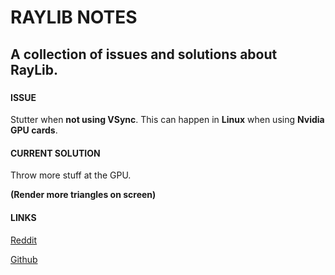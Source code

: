 # RAYLIB NOTES
## A collection of issues and solutions about RayLib.
###
####  ISSUE
  Stutter when **not using VSync**.
  This can happen in **Linux** when using **Nvidia GPU cards**.
#### CURRENT SOLUTION
  Throw more stuff at the GPU.

  **(Render more triangles on screen)**
#### LINKS
[Reddit](https://www.reddit.com/r/raylib/comments/m6vp9h/seeing_stuttering_juddering_this_might_be_why/)

[Github](https://github.com/raysan5/raylib/issues/1634#issuecomment-800897637)


